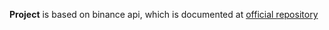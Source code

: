 **Project** is based on binance api, which is documented at [official repository](https://github.com/binance/binance-spot-api-docs/)